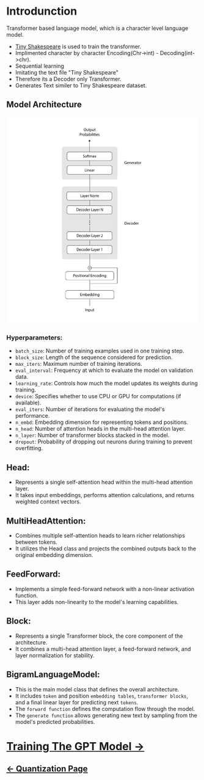 # Introdunction
Transformer based language model, which is a character level language model.

- [Tiny Shakespeare](https://www.kaggle.com/datasets/kaushaltiwari/tiny-shakespeare?select=tiny-shakespeare.txt) is used to train the transformer.
- Implimented character by character Encoding(Chr->int) - Decoding(int->chr).
- Sequential learning
- Imitating the text file "Tiny Shakespeare"
- Therefore its a Decoder only Transformer.
- Generates Text similer to Tiny Shakespeare dataset.

## Model Architecture
![model arch](./img/GPT/00_GPT_decoder.png)

<!--Referece: [Attention Is All You Need](https://arxiv.org/pdf/1706.03762) -->

### Hyperparameters:

-   `batch_size`: Number of training examples used in one training step.
-   `block_size`: Length of the sequence considered for prediction.
-   `max_iters`: Maximum number of training iterations.
-   `eval_interval`: Frequency at which to evaluate the model on validation data.
-   `learning_rate`: Controls how much the model updates its weights during training.
-   `device`: Specifies whether to use CPU or GPU for computations (if available).
-   `eval_iters`: Number of iterations for evaluating the model's performance.
-   `n_embd`: Embedding dimension for representing tokens and positions.
-   `n_head`: Number of attention heads in the multi-head attention layer.
-   `n_layer`: Number of transformer blocks stacked in the model.
-   `dropout`: Probability of dropping out neurons during training to prevent overfitting.

## Head:
- Represents a single self-attention head within the multi-head attention layer.
- It takes input embeddings, performs attention calculations, and returns weighted context vectors.

## MultiHeadAttention:
- Combines multiple self-attention heads to learn richer relationships between tokens.
- It utilizes the Head class and projects the combined outputs back to the original embedding dimension.
## FeedForward:
- Implements a simple feed-forward network with a non-linear activation function.
- This layer adds non-linearity to the model's learning capabilities.
## Block:
- Represents a single Transformer block, the core component of the architecture.
- It combines a multi-head attention layer, a feed-forward network, and layer normalization for stability.
## BigramLanguageModel:
- This is the main model class that defines the overall architecture.
- It includes `token` and position `embedding tables`, `transformer blocks`, and a final linear layer for predicting next `tokens`.
- The `forward function` defines the computation flow through the model.
- The `generate function` allows generating new text by sampling from the model's predicted probabilities.



# [Training The GPT Model ->](01_GptTraining.md)

## [<- Quantization Page](Quantization.md)
